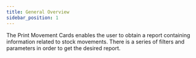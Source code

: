 ```yaml
---
title: General Overview
sidebar_position: 1
---
```


The Print Movement Cards enables the user to obtain a report containing information related to stock movements. There is a series of filters and parameters in order to get the desired report.






